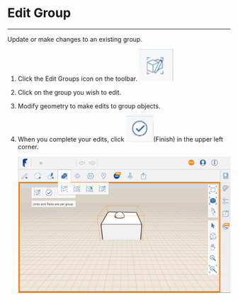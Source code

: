 # Edit Group

----

Update or make changes to an existing group.

1. Click the Edit Groups icon on the toolbar. ![](Images/GUID-69A0D94C-B465-4B27-A517-5D0AF235F103-low.png)
2. Click on the group you wish to edit.
3. Modify geometry to make edits to group objects.
4. When you complete your edits, click ![](Images/GUID-8B55D4B7-98DF-4FDC-B90C-2E0E14C5DB94-low.png)(Finish) in the upper left corner. 
    
    ![](Images/GUID-A986CAD2-8BF8-4ECB-8A89-698F0FD95F35-low.png)
